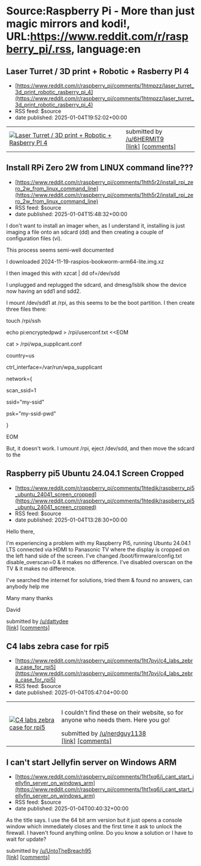 # Source:Raspberry Pi - More than just magic mirrors and kodi!, URL:https://www.reddit.com/r/raspberry_pi/.rss, language:en

## Laser Turret / 3D print + Robotic + Rasberry PI 4
 - [https://www.reddit.com/r/raspberry_pi/comments/1htmpzz/laser_turret_3d_print_robotic_rasberry_pi_4](https://www.reddit.com/r/raspberry_pi/comments/1htmpzz/laser_turret_3d_print_robotic_rasberry_pi_4)
 - RSS feed: $source
 - date published: 2025-01-04T19:52:02+00:00

<table> <tr><td> <a href="https://www.reddit.com/r/raspberry_pi/comments/1htmpzz/laser_turret_3d_print_robotic_rasberry_pi_4/"> <img src="https://external-preview.redd.it/c3E0Zmcwcmw3MWJlMRZDGioP_mMXV1IXOi3P_grxK70Dy23udry1o6fnkMHW.png?width=640&amp;crop=smart&amp;auto=webp&amp;s=bfc43e3bb50a4a8bfbd50333a6808cb46c2f5f77" alt="Laser Turret / 3D print + Robotic + Rasberry PI 4" title="Laser Turret / 3D print + Robotic + Rasberry PI 4" /> </a> </td><td> &#32; submitted by &#32; <a href="https://www.reddit.com/user/6HERMIT9"> /u/6HERMIT9 </a> <br/> <span><a href="https://v.redd.it/tknqyynl71be1">[link]</a></span> &#32; <span><a href="https://www.reddit.com/r/raspberry_pi/comments/1htmpzz/laser_turret_3d_print_robotic_rasberry_pi_4/">[comments]</a></span> </td></tr></table>

## Install RPi Zero 2W from LINUX command line???
 - [https://www.reddit.com/r/raspberry_pi/comments/1hth5r2/install_rpi_zero_2w_from_linux_command_line](https://www.reddit.com/r/raspberry_pi/comments/1hth5r2/install_rpi_zero_2w_from_linux_command_line)
 - RSS feed: $source
 - date published: 2025-01-04T15:48:32+00:00

<!-- SC_OFF --><div class="md"><p>I don&#39;t want to install an imager when, as I understand it, installing is just imaging a file onto an sdcard (dd) and then creating a couple of configuration files (vi).</p> <p>This process seems semi-well documented</p> <p>I downloaded 2024-11-19-raspios-bookworm-arm64-lite.img.xz</p> <p>I then imaged this with xzcat | dd of=/dev/sdd</p> <p>I unplugged and replugged the sdcard, and dmesg/lsblk show the device now having an sdd1 and sdd2.</p> <p>I mount /dev/sdd1 at /rpi, as this seems to be the boot partition. I then create three files there:</p> <p>touch /rpi/ssh</p> <p>echo pi:encryptedpwd &gt; /rpi/userconf.txt &lt;&lt;EOM</p> <p>cat &gt; /rpi/wpa_supplicant.conf</p> <p>country=us</p> <p>ctrl_interface=/var/run/wpa_supplicant</p> <p>network={</p> <p>scan_ssid=1</p> <p>ssid=&quot;my-ssid&quot;</p> <p>psk=&quot;my-ssid-pwd&quot;</p> <p>}</p> <p>EOM </p> <p>But, it doesn&#39;t work. I umount /rpi, eject /dev/sdd, and then move the sdcard to the 

## Raspberry pi5 Ubuntu 24.04.1 Screen Cropped
 - [https://www.reddit.com/r/raspberry_pi/comments/1htedjk/raspberry_pi5_ubuntu_24041_screen_cropped](https://www.reddit.com/r/raspberry_pi/comments/1htedjk/raspberry_pi5_ubuntu_24041_screen_cropped)
 - RSS feed: $source
 - date published: 2025-01-04T13:28:30+00:00

<!-- SC_OFF --><div class="md"><p>Hello there,</p> <p>I&#39;m experiencing a problem with my Raspberry Pi5, running Ubuntu 24.04.1 LTS connected via HDMI to Panasonic TV where the display is cropped on the left hand side of the screen. I&#39;ve changed /boot/firmware/config.txt disable_overscan=0 &amp; it makes no difference. I&#39;ve disabled overscan on the TV &amp; it makes no difference. </p> <p>I&#39;ve searched the internet for solutions, tried them &amp; found no answers, can anybody help me</p> <p>Many many thanks</p> <p>David</p> </div><!-- SC_ON --> &#32; submitted by &#32; <a href="https://www.reddit.com/user/dattydee"> /u/dattydee </a> <br/> <span><a href="https://www.reddit.com/r/raspberry_pi/comments/1htedjk/raspberry_pi5_ubuntu_24041_screen_cropped/">[link]</a></span> &#32; <span><a href="https://www.reddit.com/r/raspberry_pi/comments/1htedjk/raspberry_pi5_ubuntu_24041_screen_cropped/">[comments]</a></span>

## C4 labs zebra case for rpi5
 - [https://www.reddit.com/r/raspberry_pi/comments/1ht7pvj/c4_labs_zebra_case_for_rpi5](https://www.reddit.com/r/raspberry_pi/comments/1ht7pvj/c4_labs_zebra_case_for_rpi5)
 - RSS feed: $source
 - date published: 2025-01-04T05:47:04+00:00

<table> <tr><td> <a href="https://www.reddit.com/r/raspberry_pi/comments/1ht7pvj/c4_labs_zebra_case_for_rpi5/"> <img src="https://preview.redd.it/ye2cnbsy0xae1.jpeg?width=640&amp;crop=smart&amp;auto=webp&amp;s=3cbcf16662acaed5551083749239826f0451af86" alt="C4 labs zebra case for rpi5" title="C4 labs zebra case for rpi5" /> </a> </td><td> <!-- SC_OFF --><div class="md"><p>I couldn&#39;t find these on their website, so for anyone who needs them. Here you go!</p> </div><!-- SC_ON --> &#32; submitted by &#32; <a href="https://www.reddit.com/user/nerdguy1138"> /u/nerdguy1138 </a> <br/> <span><a href="https://i.redd.it/ye2cnbsy0xae1.jpeg">[link]</a></span> &#32; <span><a href="https://www.reddit.com/r/raspberry_pi/comments/1ht7pvj/c4_labs_zebra_case_for_rpi5/">[comments]</a></span> </td></tr></table>

## I can't start Jellyfin server on Windows ARM
 - [https://www.reddit.com/r/raspberry_pi/comments/1ht1xq6/i_cant_start_jellyfin_server_on_windows_arm](https://www.reddit.com/r/raspberry_pi/comments/1ht1xq6/i_cant_start_jellyfin_server_on_windows_arm)
 - RSS feed: $source
 - date published: 2025-01-04T00:40:32+00:00

<!-- SC_OFF --><div class="md"><p>As the title says. I use the 64 bit arm version but it just opens a console window which immediately closes and the first time it ask to unlock the firewall. I haven&#39;t found anything online. Do you know a solution or I have to wait for update?</p> </div><!-- SC_ON --> &#32; submitted by &#32; <a href="https://www.reddit.com/user/UntoTheBreach95"> /u/UntoTheBreach95 </a> <br/> <span><a href="https://www.reddit.com/r/raspberry_pi/comments/1ht1xq6/i_cant_start_jellyfin_server_on_windows_arm/">[link]</a></span> &#32; <span><a href="https://www.reddit.com/r/raspberry_pi/comments/1ht1xq6/i_cant_start_jellyfin_server_on_windows_arm/">[comments]</a></span>

